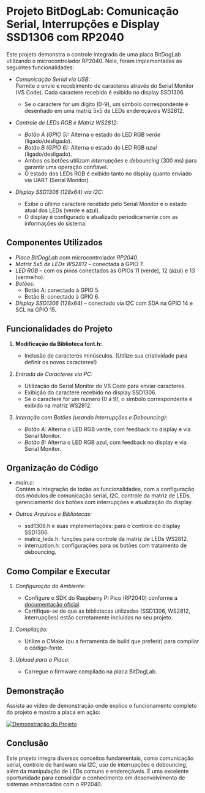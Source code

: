 # Projeto BitDogLab: Comunicação Serial, Interrupções e Display SSD1306 com RP2040

Este projeto demonstra o controle integrado de uma placa BitDogLab utilizando o microcontrolador RP2040. Nele, foram implementadas as seguintes funcionalidades:

- *Comunicação Serial via USB:*  
  Permite o envio e recebimento de caracteres através do Serial Monitor (VS Code). Cada caractere recebido é exibido no display SSD1306.  
  - Se o caractere for um dígito (0-9), um símbolo correspondente é desenhado em uma matriz 5x5 de LEDs endereçáveis WS2812.

- *Controle de LEDs RGB e Matriz WS2812:*  
  - *Botão A (GPIO 5):* Alterna o estado do LED RGB *verde* (ligado/desligado).  
  - *Botão B (GPIO 6):* Alterna o estado do LED RGB *azul* (ligado/desligado).  
  - Ambos os botões utilizam *interrupções* e *debouncing* (300 ms) para garantir uma operação confiável.  
  - O estado dos LEDs RGB é exibido tanto no display quanto enviado via UART (Serial Monitor).

- *Display SSD1306 (128x64) via I2C:*  
  - Exibe o último caractere recebido pelo Serial Monitor e o estado atual dos LEDs (verde e azul).  
  - O display é configurado e atualizado periodicamente com as informações do sistema.

## Componentes Utilizados

- *Placa BitDogLab* com microcontrolador *RP2040*.
- *Matriz 5x5 de LEDs WS2812* – conectada à GPIO 7.
- *LED RGB* – com os pinos conectados às GPIOs 11 (verde), 12 (azul) e 13 (vermelho).
- *Botões:*  
  - Botão A: conectado à GPIO 5.  
  - Botão B: conectado à GPIO 6.
- *Display SSD1306* (128x64) – conectado via I2C com SDA na GPIO 14 e SCL na GPIO 15.

## Funcionalidades do Projeto

1. **Modificação da Biblioteca font.h:**  
   - Inclusão de caracteres minúsculos. (Utilize sua criatividade para definir os novos caracteres!)

2. *Entrada de Caracteres via PC:*  
   - Utilização do Serial Monitor do VS Code para enviar caracteres.
   - Exibição do caractere recebido no display SSD1306.
   - Se o caractere for um número (0 a 9), o símbolo correspondente é exibido na matriz WS2812.

3. *Interação com Botões (usando Interrupções e Debouncing):*  
   - *Botão A:* Alterna o LED RGB verde, com feedback no display e via Serial Monitor.
   - *Botão B:* Alterna o LED RGB azul, com feedback no display e via Serial Monitor.

## Organização do Código

- *main.c:*  
  Contém a integração de todas as funcionalidades, com a configuração dos módulos de comunicação serial, I2C, controle da matriz de LEDs, gerenciamento dos botões com interrupções e atualização do display.

- *Outros Arquivos e Bibliotecas:*  
  - ssd1306.h e suas implementações: para o controle do display SSD1306.  
  - matriz_leds.h: funções para controle da matriz de LEDs WS2812.  
  - interruption.h: configurações para os botões com tratamento de debouncing.

## Como Compilar e Executar

1. *Configuração do Ambiente:*  
   - Configure o SDK do Raspberry Pi Pico (RP2040) conforme a [documentação oficial](https://datasheets.raspberrypi.com/pico/getting-started-with-pico.pdf).
   - Certifique-se de que as bibliotecas utilizadas (SSD1306, WS2812, interrupções) estão corretamente incluídas no seu projeto.

2. *Compilação:*  
   - Utilize o CMake (ou a ferramenta de build que preferir) para compilar o código-fonte.

3. *Upload para a Placa:*  
   - Carregue o firmware compilado na placa BitDogLab.

## Demonstração

Assista ao vídeo de demonstração onde explico o funcionamento completo do projeto e mostro a placa em ação:

[![Demonstração do Projeto](https://img.youtube.com/vi/a1aB4HMHjSg/0.jpg)](https://youtube.com/shorts/a1aB4HMHjSg?si=8r8VbqLGvBdw-wVk)

## Conclusão

Este projeto integra diversos conceitos fundamentais, como comunicação serial, controle de hardware via I2C, uso de interrupções e debouncing, além da manipulação de LEDs comuns e endereçáveis. É uma excelente oportunidade para consolidar o conhecimento em desenvolvimento de sistemas embarcados com o RP2040.